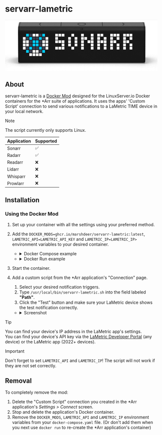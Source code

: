 # servarr-lametric

<div align=center>
<img src='.assets/demo.gif'>
</div>

## About

servarr-lametric is a [Docker Mod](https://github.com/linuxserver/docker-mods) designed for the LinuxServer.io Docker containers for the *Arr suite of applications. It uses the apps' 'Custom Script' connection to send various notifications to a LaMetric TIME device in your local network.

> [!NOTE]
> The script currently only supports Linux.

Application | Supported
----------- | ---------
Sonarr      |     ✅
Radarr      |     ✅
Readarr     |     ❌
Lidarr      |     ❌
Whisparr    |     ❌
Prowlarr    |     ❌

## Installation

### Using the Docker Mod

1. Set up your container with all the settings using your preferred method.
  
2. Add the `DOCKER_MODS=ghcr.io/marshdeer/servarr-lametric:latest`, `LAMETRIC_API=LAMETRIC_API_KEY` and `LAMETRIC_IP=LAMETRIC_IP>` environment variables to your desired container.
   
    - <details>
      <summary>Docker Compose example</summary>

       ```yaml
      services:
        radarr:
          image: lscr.io/linuxserver/radarr
          container_name: radarr
          environment:
            - PUID=1000
            - PGID=1000
            - TZ=Antarctica/South_Pole
            - DOCKER_MODS=ghcr.io/marshdeer/servarr-lametric:latest
            - LAMETRIC_API=LAMETRIC_API_KEY
            - LAMETRIC_IP=LAMETRIC_IP
          volumes:
            - /path/to/data:/config
            - /path/to/movies:/movies
            - /path/to/downloadclient-downloads:/downloads
          ports:
            - 7878:7878
          restart: unless-stopped
       ```  

      </details>

    - <details>
      <summary>Docker Run example</summary>

       ```
       docker run -d \
         --name=radarr \
         -e PUID=1000 \
         -e PGID=1000 \
         -e TZ=Antarctica/South_Pole \
         -e DOCKER_MODS=ghcr.io/marshdeer/servarr-lametric:latest \
         -e LAMETRIC_API=LAMETRIC_API_KEY \
         -e LAMETRIC_IP=LAMETRIC_IP \
         -p 7878:7878 \
         -v /path/to/data:/config \
         -v /path/to/movies:/movies \
         -v /path-to-downloadclient-downloads:/downloads \
         --restart unless-stopped \
         lscr.io/linuxserver/radarr
       ```  

      </details>

3. Start the container.

4. Add a custom script from the *Arr application's "Connection" page.
   1. Select your desired notification triggers.  
   2. Type `/usr/local/bin/servarr-lametric.sh` into the field labeled **"Path"**.
   3. Click the "Test" button and make sure your LaMetric device shows the test notification correctly.
    
   - <details>
     <summary> Screenshot </summary>
    
     ![Screenshot of *Arr app's Custom Script settings showing the above instructions](.assets/connectionsettings.png)
   
     </details>

> [!TIP]
> You can find your device's IP address in the LaMetric app's settings.  
> You can find your device's API key via the [LaMetric Developer Portal](https://developer.lametric.com/user/devices) (any device) or the LaMetric app (2022+ devices).

> [!IMPORTANT]
> Don't forget to set `LAMETRIC_API` and `LAMETRIC_IP`! The script will not work if they are not set correctly.

## Removal

To completely remove the mod:

1. Delete the "Custom Script" connection you created in the *Arr application's _Settings > Connect_ screen.
2. Stop and delete the application's Docker container.
3. Remove the `DOCKER_MODS`, `LAMETRIC_API` and `LAMETRIC_IP` environment variables from your `docker-compose.yaml` file. (Or don't add them when you next use `docker run` to re-create the *Arr application's container)
